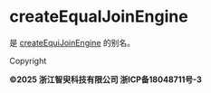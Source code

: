# createEqualJoinEngine

是 [createEquiJoinEngine](createEquiJoinEngine.html)
的别名。

Copyright

**©2025 浙江智臾科技有限公司 浙ICP备18048711号-3**
